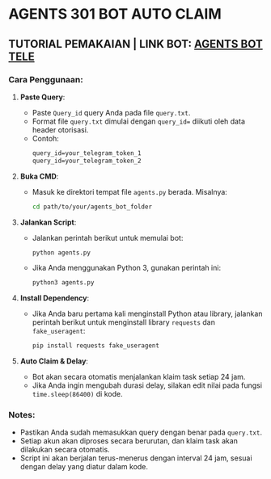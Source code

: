 # AGENTS 301 BOT AUTO CLAIM

## TUTORIAL PEMAKAIAN | LINK BOT: [AGENTS BOT TELE](https://t.me/Agent301Bot/app?startapp=onetime1001671674)

### Cara Penggunaan:
1. **Paste Query**: 
   - Paste `Query_id` query Anda pada file `query.txt`.
   - Format file `query.txt` dimulai dengan `query_id=` diikuti oleh data header otorisasi.
   - Contoh:
     ```txt
     query_id=your_telegram_token_1
     query_id=your_telegram_token_2
     ```

2. **Buka CMD**: 
   - Masuk ke direktori tempat file `agents.py` berada. Misalnya:
     ```bash
     cd path/to/your/agents_bot_folder
     ```

3. **Jalankan Script**:
   - Jalankan perintah berikut untuk memulai bot:
     ```bash
     python agents.py
     ```
   - Jika Anda menggunakan Python 3, gunakan perintah ini:
     ```bash
     python3 agents.py
     ```

4. **Install Dependency**: 
   - Jika Anda baru pertama kali menginstall Python atau library, jalankan perintah berikut untuk menginstall library `requests` dan `fake_useragent`:
     ```bash
     pip install requests fake_useragent
     ```

5. **Auto Claim & Delay**:
   - Bot akan secara otomatis menjalankan klaim task setiap 24 jam.
   - Jika Anda ingin mengubah durasi delay, silakan edit nilai pada fungsi `time.sleep(86400)` di kode.

### Notes:
- Pastikan Anda sudah memasukkan query dengan benar pada `query.txt`.
- Setiap akun akan diproses secara berurutan, dan klaim task akan dilakukan secara otomatis.
- Script ini akan berjalan terus-menerus dengan interval 24 jam, sesuai dengan delay yang diatur dalam kode.

